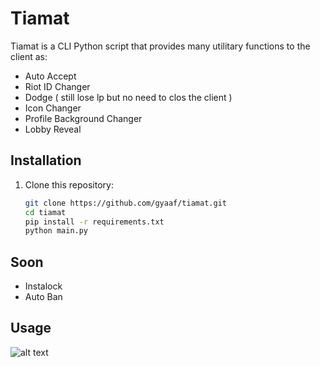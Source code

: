 # Tiamat

Tiamat is a CLI Python script that provides many utilitary functions to the client as:
* Auto Accept
* Riot ID Changer
* Dodge ( still lose lp but no need to clos the client )
* Icon Changer
* Profile Background Changer
* Lobby Reveal

## Installation

1. Clone this repository:

   ```bash
   git clone https://github.com/gyaaf/tiamat.git
   cd tiamat
   pip install -r requirements.txt
   python main.py
    ```

## Soon

* Instalock
* Auto Ban

## Usage

![alt text](https://i.imgur.com/rFEmFNp.png)

